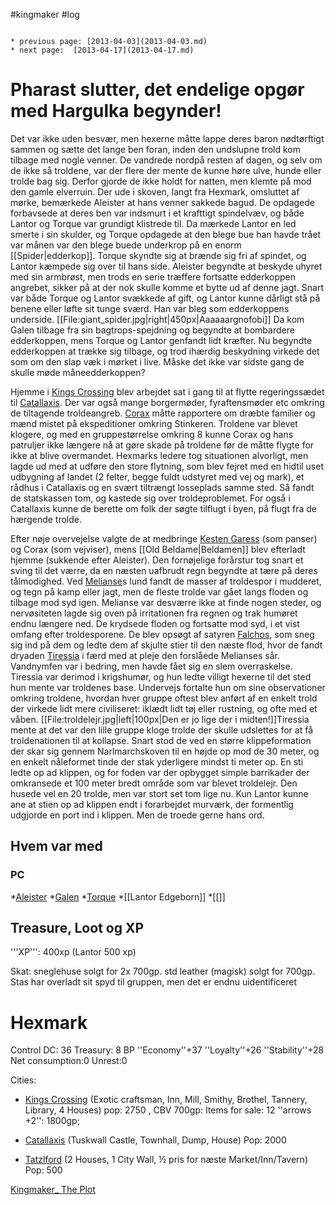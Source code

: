 #kingmaker #log

```ad-info

* previous page: [2013-04-03](2013-04-03.md)
* next page:  [2013-04-17](2013-04-17.md) 
```

# Pharast slutter, det endelige opgør med Hargulka begynder!   
 
Det var ikke uden besvær, men hexerne måtte lappe deres baron nødtørftigt sammen og sætte det lange ben foran, inden den undslupne trold kom tilbage med nogle venner. De vandrede nordpå resten af dagen, og selv om de ikke så troldene, var der flere der mente de kunne høre ulve, hunde eller trolde bag sig. Derfor gjorde de ikke holdt for natten, men klemte på mod den gamle elverruin. Der ude i skoven, langt fra Hexmark, omsluttet af mørke, bemærkede Aleister at hans venner sakkede bagud. De opdagede forbavsede at deres ben var indsmurt i et krafttigt spindelvæv, og både Lantor og Torque var grundigt klistrede til. Da mærkede Lantor en led smerte i sin skulder, og Torque opdagede at den blege bue han havde trået var månen var den blege buede underkrop på en enorm [[Spider|edderkop]]. Torque skyndte sig at brænde sig fri af spindet, og Lantor kæmpede sig over til hans side. Aleister begyndte at beskyde uhyret med sin armbrøst, men trods en serie træffere fortsatte edderkoppen angrebet, sikker på at der nok skulle komme et bytte ud af denne jagt. Snart var både Torque og Lantor svækkede af gift, og Lantor kunne dårligt stå på benene eller løfte sit tunge sværd. Han var bleg som edderkoppens underside.  [[File:giant_spider.jpg|right|450px|Aaaaaargnofobi]]
Da kom Galen tilbage fra sin bagtrops-spejdning og begyndte at bombardere edderkoppen, mens Torque og Lantor genfandt lidt kræfter. Nu begyndte edderkoppen at trække sig tilbage, og trod ihærdig beskydning virkede det som om den slap væk i mørket i live. Måske det ikke var sidste gang de skulle møde måneedderkoppen?
Hjemme i [Kings Crossing](Kings%20Crossing.md) blev arbejdet sat i gang til at flytte regeringssædet til [Catallaxis](Catallaxis.md). Der var også mange borgermøder, fyraftensmøder etc omkring de tiltagende troldeangreb. [Corax](Corax.md) måtte rapportere om dræbte familier og mænd mistet på ekspeditioner omkring Stinkeren. Troldene var blevet klogere, og med en gruppestørrelse omkring 8 kunne Corax og hans patruljer ikke længere nå at gøre skade på troldene før de måtte flygte for ikke at blive overmandet.
Hexmarks ledere tog situationen alvorligt, men lagde ud med at udføre den store flytning, som blev fejret med en hidtil uset udbygning af landet (2 felter, begge fuldt udstyret med vej og mark), et rådhus i Catallaxis og en svært tiltrængt losseplads samme sted. Så fandt de statskassen tom, og kastede sig over troldeproblemet. For også i Catallaxis kunne de berette om folk der søgte tilflugt i byen, på flugt fra de hærgende trolde.
Efter nøje overvejelse valgte de at medbringe [Kesten Garess](Kesten%20Garess.md) (som panser) og Corax (som vejviser), mens [[Old Beldame|Beldamen]] blev efterladt hjemme (sukkende efter Aleister). Den fornøjelige forårstur tog snart et sving til det værre, da en næsten uafbrudt regn begyndte at tære på deres tålmodighed. Ved [Melianse](Melianse.md)s lund fandt de masser af troldespor i mudderet, og tegn på kamp eller jagt, men de fleste trolde var gået langs floden og tilbage mod syd igen. Melianse var desværre ikke at finde nogen steder, og nervøsiteten lagde sig oven på irritationen fra regnen og trak humøret endnu længere ned. De krydsede floden og fortsatte mod syd, i et vist omfang efter troldesporene. De blev opsøgt af satyren [Falchos](Falchos.md), som sneg sig ind på dem og ledte dem af skjulte stier til den næste flod, hvor de fandt dryaden [Tiressia](Tiressia.md) i færd med at pleje den forslåede Melianses sår. Vandnymfen var i bedring, men havde fået sig en slem overraskelse. Tiressia var derimod i krigshumør, og hun ledte villigt hexerne til det sted hun mente var troldenes base. Undervejs fortalte hun om sine observationer omkring troldene, hvordan hver gruppe oftest blev anført af en enkelt trold der virkede lidt mere civiliseret: iklædt lidt tøj eller rustning, og ofte med et våben. [[File:troldelejr.jpg|left|100px|Den er jo lige der i midten!]]Tiressia mente at det var den lille gruppe kloge trolde der skulle udslettes for at få troldenationen til at kollapse. Snart stod de ved en større klippeformation der skar sig gennem Narlmarchskoven til en højde op mod de 30 meter, og en enkelt nåleformet tinde der stak yderligere mindst ti meter op. En sti ledte op ad klippen, og for foden var der opbygget simple barrikader der omkransede et 100 meter bredt område som var blevet troldelejr. Den husede vel en 20 trolde, men var stort set tom lige nu. Kun Lantor kunne ane at stien op ad klippen endt i forarbejdet murværk, der formentlig udgjorde en port ind i klippen. Men de troede gerne hans ord.
## Hvem var med 
### PC 
 
*[Aleister](Aleister.md)
*[Galen](Galen%20Jabir.md)
*[Torque](Torque%20Firebrand.md)
*[[Lantor Edgeborn]]
*[[]]
## Treasure, Loot og XP 
'''XP''': 400xp (Lantor 500 xp)
Skat: sneglehuse solgt for 2x 700gp. std leather (magisk) solgt for 700gp. Stas har overladt sit spyd til gruppen, men det er endnu uidentificeret
# Hexmark  
Control DC: 36 Treasury: 8 BP
  ''Economy''+37 ''Loyalty''+26 ''Stability''+28
  Net consumption:0  Unrest:0
Cities:
* [Kings Crossing](Kings%20Crossing.md) (Exotic craftsman, Inn, Mill, Smithy, Brothel, Tannery, Library, 4 Houses) pop: 2750 , CBV 700gp: Items for sale: 12 ''arrows +2'': 1800gp; 
* [Catallaxis](Catallaxis.md) (Tuskwall Castle, Townhall, Dump, House)  Pop: 2000
* [Tatzlford](Tatzlford.md)  (2 Houses, 1 City Wall, ½ pris for næste Market/Inn/Tavern) Pop: 500
[Kingmaker_ The Plot](Kingmaker_%20The%20Plot.md)
